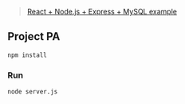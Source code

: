 > [React + Node.js + Express + MySQL example](https://bezkoder.com/react-node-express-mysql/)

## Project PA

```
npm install
```

### Run

```
node server.js
```
